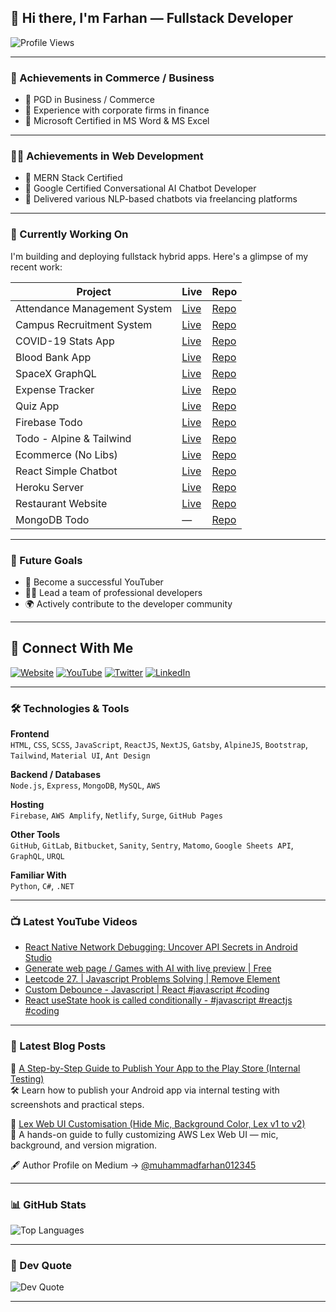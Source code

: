 ## 👋 Hi there, I'm Farhan — Fullstack Developer

![Profile Views](https://komarev.com/ghpvc/?username=MrFarhan&color=blueviolet)

---

### 🧠 Achievements in Commerce / Business

- 🏅 PGD in Business / Commerce  
- 💼 Experience with corporate firms in finance  
- 🧾 Microsoft Certified in MS Word & MS Excel

---

### 👨‍💻 Achievements in Web Development

- 📜 MERN Stack Certified  
- 🤖 Google Certified Conversational AI Chatbot Developer  
- 🧠 Delivered various NLP-based chatbots via freelancing platforms

---

### 🚀 Currently Working On

I'm building and deploying fullstack hybrid apps. Here's a glimpse of my recent work:

| Project | Live | Repo |
|--------|------|------|
| Attendance Management System | [Live][attendancelink] | [Repo][attendancerepo] |
| Campus Recruitment System | [Live][campuslink] | [Repo][campusrepo] |
| COVID-19 Stats App | [Live][covid19link] | [Repo][covid19repo] |
| Blood Bank App | [Live][bloodbanklink] | [Repo][bloodbankrepo] |
| SpaceX GraphQL | [Live][spacex] | [Repo][spacexrepo] |
| Expense Tracker | [Live][expensetrackerlink] | [Repo][expensetrackerrepo] |
| Quiz App | [Live][quizlink] | [Repo][quizrepo] |
| Firebase Todo | [Live][firebasetodolink] | [Repo][firebasetodorepo] |
| Todo - Alpine & Tailwind | [Live][alpinelink] | [Repo][alpinerepo] |
| Ecommerce (No Libs) | [Live][bazarlink] | [Repo][bazarrepo] |
| React Simple Chatbot | [Live][reactsimplechatbotlink] | [Repo][reactsimplechatbotrepo] |
| Heroku Server | [Live][herokuserverlink] | [Repo][herokuserverrepo] |
| Restaurant Website | [Live][restaurantlink] | [Repo][restaurantrepo] |
| MongoDB Todo | — | [Repo][mongotodorepo] |

---

### 🔮 Future Goals

- 🎥 Become a successful YouTuber  
- 👨‍💻 Lead a team of professional developers  
- 🌍 Actively contribute to the developer community

---

## 🤝 Connect With Me

[![Website](https://img.shields.io/badge/Portfolio-Visit-informational?style=flat&logo=google-chrome&color=0abde3)](https://muhammadfarhan0123.wixsite.com/portfolio)
[![YouTube](https://img.shields.io/badge/YouTube-Subscribe-red?style=flat&logo=youtube&color=ff0000)](https://www.youtube.com/channel/UClA4EpwMxWB9X93T7sib76Q)
[![Twitter](https://img.shields.io/badge/Twitter-Follow-blue?style=flat&logo=twitter)](https://twitter.com/@FarhanExecutive)
[![LinkedIn](https://img.shields.io/badge/LinkedIn-Connect-blue?style=flat&logo=linkedin)](https://www.linkedin.com/in/muhammad-farhan-517825111/)


---

### 🛠️ Technologies & Tools

**Frontend**  
`HTML`, `CSS`, `SCSS`, `JavaScript`, `ReactJS`, `NextJS`, `Gatsby`, `AlpineJS`, `Bootstrap`, `Tailwind`, `Material UI`, `Ant Design`

**Backend / Databases**  
`Node.js`, `Express`, `MongoDB`, `MySQL`, `AWS`

**Hosting**  
`Firebase`, `AWS Amplify`, `Netlify`, `Surge`, `GitHub Pages`

**Other Tools**  
`GitHub`, `GitLab`, `Bitbucket`, `Sanity`, `Sentry`, `Matomo`, `Google Sheets API`, `GraphQL`, `URQL`

**Familiar With**  
`Python`, `C#`, `.NET`

---

### 📺 Latest YouTube Videos

<!-- YOUTUBE:START -->
- [React Native Network Debugging: Uncover API Secrets in Android Studio](https://www.youtube.com/watch?v=cxx3uAwTCHQ)
- [Generate web page / Games with AI with live preview | Free](https://www.youtube.com/watch?v=Pn6sOKzfXT0)
- [Leetcode 27. |  Javascript Problems Solving |  Remove Element](https://www.youtube.com/watch?v=OlsY_CzH1Cw)
- [Custom Debounce - Javascript | React  #javascript #coding](https://www.youtube.com/shorts/SBjknu8WyZM)
- [React useState hook is called conditionally - #javascript #reactjs #coding](https://www.youtube.com/shorts/BSEnm4-1mgg)
<!-- YOUTUBE:END -->

---

### 📕 Latest Blog Posts

📘 [A Step-by-Step Guide to Publish Your App to the Play Store (Internal Testing)](https://medium.com/@muhammadfarhan012345/a-step-by-step-guide-to-publish-your-app-to-the-play-store-faba2340c6da)  
🛠 Learn how to publish your Android app via internal testing with screenshots and practical steps.

📘 [Lex Web UI Customisation (Hide Mic, Background Color, Lex v1 to v2)](https://medium.com/@muhammadfarhan012345/lex-web-ui-customisation-8dec517c3498)  
🤖 A hands-on guide to fully customizing AWS Lex Web UI — mic, background, and version migration.

🖋 Author Profile on Medium → [@muhammadfarhan012345](https://medium.com/@muhammadfarhan012345)

---

### 📊 GitHub Stats

![Top Languages](https://github-readme-stats.vercel.app/api/top-langs/?username=MrFarhan&layout=compact&theme=blueberry)

---


### 💬 Dev Quote

![Dev Quote](https://quotes-github-readme.vercel.app/api?type=horizontal&theme=light)

---

[website]: https://muhammadfarhan0123.wixsite.com/portfolio
[twitter]: https://twitter.com/@FarhanExecutive
[youtube]: https://www.youtube.com/channel/UClA4EpwMxWB9X93T7sib76Q
[linkedin]: https://www.linkedin.com/in/muhammad-farhan-517825111/

[attendancelink]: https://attendance-management-73890.web.app/
[attendancerepo]: https://github.com/MrFarhan/Attendance-Management-System
[campuslink]: https://campus-recruitment-syste-2c8e3.web.app/
[campusrepo]: https://github.com/MrFarhan/Campus-Recruitment-System-using-ReactJS
[covid19link]: https://mrfarhan.github.io/covid-19-tracker
[covid19repo]: https://github.com/MrFarhan/covid-19-tracker
[bloodbanklink]: https://bloodbankapp01.web.app
[bloodbankrepo]: https://github.com/MrFarhan/BloodApplication
[spacex]: https://spacex-react-app.surge.sh
[spacexrepo]: https://github.com/MrFarhan/SpaceX-Graphql
[expensetrackerlink]: https://app-expense-tracker.surge.sh/
[expensetrackerrepo]: https://github.com/MrFarhan/Expense-Tracker
[quizlink]: http://reactjs-quiz.surge.sh/
[quizrepo]: https://github.com/MrFarhan/Quiz-App-Using-ReactJs
[firebasetodolink]: https://react-todo-7b3c4.web.app
[firebasetodorepo]: https://github.com/MrFarhan/react-todo
[alpinelink]: https://mrfarhan.github.io/learning-alpineJs/
[alpinerepo]: https://github.com/MrFarhan/learning-alpineJs
[mongotodorepo]: https://github.com/MrFarhan/React-Todo-MongoDB
[bazarlink]: https://next-js-ecommerce.netlify.app/
[bazarrepo]: https://github.com/MrFarhan/Ecommerce-Nextjs
[herokuserverlink]: https://weather-bot-101.herokuapp.com
[herokuserverrepo]: https://github.com/MrFarhan/Heroku-Server
[restaurantlink]: https://rs-app.surge.sh
[restaurantrepo]: https://github.com/MrFarhan/Front-end-web-UI-using-bootstrap-4
[reactsimplechatbotlink]: https://react-simple-chatbot.surge.sh
[reactsimplechatbotrepo]: https://github.com/MrFarhan/React-Chat-Widget
